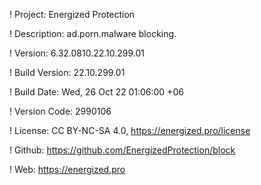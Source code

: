 ! Project: Energized Protection

! Description: ad.porn.malware blocking.

! Version: 6.32.0810.22.10.299.01

! Build Version: 22.10.299.01

! Build Date: Wed, 26 Oct 22 01:06:00 +06

! Version Code: 2990106

! License: CC BY-NC-SA 4.0, https://energized.pro/license

! Github: https://github.com/EnergizedProtection/block

! Web: https://energized.pro
